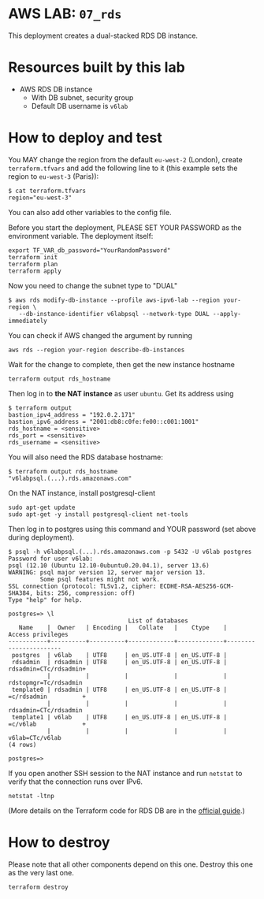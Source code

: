 # AWS LAB: `07_rds`

This deployment creates a dual-stacked RDS DB instance.

# Resources built by this lab

- AWS RDS DB instance
  - With DB subnet, security group
  - Default DB username is `v6lab`

# How to deploy and test

You MAY change the region from the default `eu-west-2` (London), create `terraform.tfvars` and add the following line to it (this example sets the region to `eu-west-3` (Paris)):

```
$ cat terraform.tfvars
region="eu-west-3"
```

You can also add other variables to the config file.


Before you start the deployment, PLEASE SET YOUR PASSWORD as the environment variable.
The deployment itself:

```
export TF_VAR_db_password="YourRandomPassword"
terraform init
terraform plan
terraform apply
```

Now you need to change the subnet type to "DUAL"

```
$ aws rds modify-db-instance --profile aws-ipv6-lab --region your-region \
   --db-instance-identifier v6labpsql --network-type DUAL --apply-immediately
```

You can check if AWS changed the argument by running

```
aws rds --region your-region describe-db-instances
```

Wait for the change to complete, then get the new instance hostname

```
terraform output rds_hostname
```

Then log in to **the NAT instance** as user `ubuntu`. Get its address using

```
$ terraform output
bastion_ipv4_address = "192.0.2.171"
bastion_ipv6_address = "2001:db8:c0fe:fe00::c001:1001"
rds_hostname = <sensitive>
rds_port = <sensitive>
rds_username = <sensitive>
```

You will also need the RDS database hostname:

```
$ terraform output rds_hostname
"v6labpsql.(...).rds.amazonaws.com"
```

On the NAT instance, install postgresql-client

```
sudo apt-get update
sudo apt-get -y install postgresql-client net-tools
```

Then log in to postgres using this command and YOUR password (set above during deployment).

```
$ psql -h v6labpsql.(...).rds.amazonaws.com -p 5432 -U v6lab postgres
Password for user v6lab:
psql (12.10 (Ubuntu 12.10-0ubuntu0.20.04.1), server 13.6)
WARNING: psql major version 12, server major version 13.
         Some psql features might not work.
SSL connection (protocol: TLSv1.2, cipher: ECDHE-RSA-AES256-GCM-SHA384, bits: 256, compression: off)
Type "help" for help.

postgres=> \l
                                  List of databases
   Name    |  Owner   | Encoding |   Collate   |    Ctype    |   Access privileges
-----------+----------+----------+-------------+-------------+-----------------------
 postgres  | v6lab    | UTF8     | en_US.UTF-8 | en_US.UTF-8 |
 rdsadmin  | rdsadmin | UTF8     | en_US.UTF-8 | en_US.UTF-8 | rdsadmin=CTc/rdsadmin+
           |          |          |             |             | rdstopmgr=Tc/rdsadmin
 template0 | rdsadmin | UTF8     | en_US.UTF-8 | en_US.UTF-8 | =c/rdsadmin          +
           |          |          |             |             | rdsadmin=CTc/rdsadmin
 template1 | v6lab    | UTF8     | en_US.UTF-8 | en_US.UTF-8 | =c/v6lab             +
           |          |          |             |             | v6lab=CTc/v6lab
(4 rows)

postgres=>
```

If you open another SSH session to the NAT instance and run `netstat` to verify that the connection runs over IPv6.

```
netstat -ltnp
```

(More details on the Terraform code for RDS DB are in the [official guide](https://learn.hashicorp.com/tutorials/terraform/aws-rds?in=terraform/aws).)

# How to destroy

Please note that all other components depend on this one. Destroy this one as the very last one.

```
terraform destroy
```

